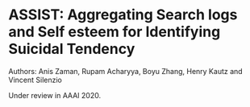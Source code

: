 # ASSIST: Aggregating Search logs and Self esteem for Identifying Suicidal Tendency

Authors: Anis Zaman, Rupam Acharyya, Boyu Zhang, Henry Kautz and Vincent Silenzio

Under review in AAAI 2020.
